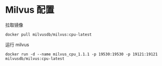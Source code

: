 # Milvus 配置

拉取镜像

```shell
docker pull milvusdb/milvus:cpu-latest
```

运行 milvus

```shell
docker run -d --name milvus_cpu_1.1.1 -p 19530:19530 -p 19121:19121 milvusdb/milvus:cpu-latest
```


